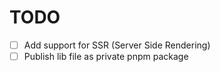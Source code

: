 # TODO

- [ ] Add support for SSR (Server Side Rendering)
- [ ] Publish lib file as private pnpm package
